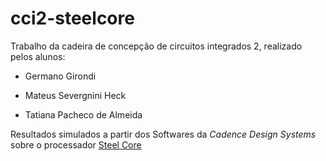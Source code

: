 # cci2-steelcore

Trabalho da cadeira de concepção de circuitos integrados 2, realizado pelos alunos:

- Germano Girondi

- Mateus Severgnini Heck

- Tatiana Pacheco de Almeida

Resultados simulados a partir dos Softwares da _Cadence Design Systems_ sobre o processador [Steel Core](https://github.com/rafaelcalcada/steel-core) 

